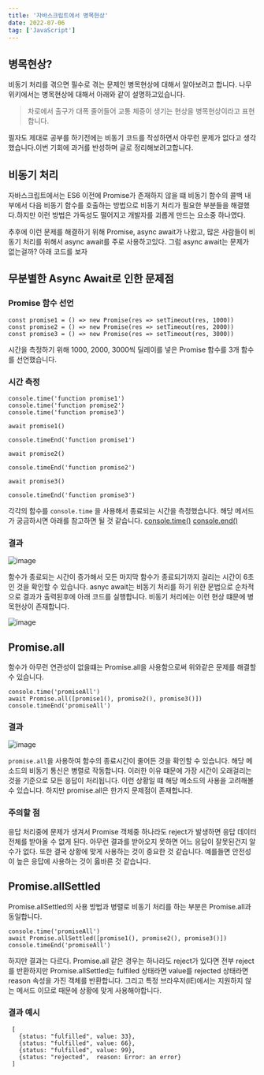 ```yaml
---
title: '자바스크립트에서 병목현상'
date: 2022-07-06
tag: ['JavaScript']
---
```


## 병목현상?

비동기 처리를 겪으면 필수로 겪는 문제인 병목현상에 대해서 알아보려고 합니다. 나무위키에서는 병목현상에 대해서 아래와 같이 설명하고있습니다.

<Blockquote>
차로에서 출구가 대폭 줄어들어 교통 체증이 생기는 현상을 병목현상이라고 표현합니다. 
 </Blockquote>

필자도 제대로 공부를 하기전에는 비동기 코드를 작성하면서 아무런 문제가 없다고 생각했습니다.이번 기회에 과거를 반성하며 글로 정리해보려고합니다.

## 비동기 처리

자바스크립트에서는 ES6 이전에 Promise가 존재하지 않을 떄 비동기 함수의 콜백 내부에서 다음 비동기 함수를 호출하는 방법으로 비동기 처리가 필요한 부분들을 해결했다.하지만 이런 방법은 가독성도 떨어지고 개발자를 괴롭게 만드는 요소중 하나였다.

추후에 이런 문제를 해결하기 위해 Promise, async await가 나왔고, 많은 사람들이 비동기 처리를 위해서 async await를 주로 사용하고있다. 그럼 async await는 문제가 없는걸까? 아래 코드를 보자

## 무분별한 Async Await로 인한 문제점

### Promise 함수 선언

```tsx
const promise1 = () => new Promise(res => setTimeout(res, 1000))
const promise2 = () => new Promise(res => setTimeout(res, 2000))
const promise3 = () => new Promise(res => setTimeout(res, 3000))
```

시간을 측정하기 위해 1000, 2000, 3000씩 딜레이를 넣은 Promise 함수를 3개 함수를 선언했습니다.

### 시간 측정

```tsx
console.time('function promise1')
console.time('function promise2')
console.time('function promise3')

await promise1()

console.timeEnd('function promise1')

await promise2()

console.timeEnd('function promise2')

await promise3()

console.timeEnd('function promise3')
```

각각의 함수를 `console.time` 을 사용해서 종료되는 시간을 측정했습니다.
해당 메서드가 궁금하시면 아래를 참고하면 될 것 같습니다.
[console.time()](https://developer.mozilla.org/ko/docs/Web/API/console/time)
[console.end()](https://developer.mozilla.org/ko/docs/Web/API/console/timeEnd)

### 결과

![image](https://user-images.githubusercontent.com/52567149/180214886-aca9a382-d783-4a86-a0ad-c7c106fcd3b8.png)

함수가 종료되는 시간이 증가해서 모든 마지막 함수가 종료되기까지 걸리는 시간이 6초인 것을 확인할 수 있습니다. asnyc await는 비동기 처리를 하기 위한 문법으로 순차적으로 결과가 출력된후에 아래 코드를 실행합니다. 비동기 처리에는 이런 현상 떄문에 병목현상이 존재합니다.

![image](https://user-images.githubusercontent.com/52567149/180200131-7c80419e-3c2c-40fd-8435-3f3cf524836e.png)

## Promise.all

함수가 아무런 연관성이 없을떄는 Promise.all을 사용함으로써 위와같은 문제를 해결할 수 있습니다.

```tsx
console.time('promiseAll')
await Promise.all([promise1(), promise2(), promise3()])
console.timeEnd('promiseAll')
```

### 결과

![image](https://user-images.githubusercontent.com/52567149/180216695-e79f40b4-caf8-48bb-aeb8-91e2bb339fc4.png)

`promise.all`을 사용하여 함수의 종료시간이 줄어든 것을 확인할 수 있습니다. 해당 메소드의 비동기 통신은 병렬로 작동합니다. 이러한 이유 떄문에 가장 시간이 오래걸리는 것을 기준으로 모든 응답이 처리됩니다. 이런 상황일 떄 해당 메소드의 사용을 고려해볼 수 있습니다.
하지만 promise.all은 한가지 문제점이 존재합니다.

### 주의할 점

응답 처리중에 문제가 생겨서 Promise 객체중 하나라도 reject가 발생하면 응답 데이터 전체를 받아올 수 없게 된다. 아무런 결과를 받아오지 못하면 어느 응답이 잘못된건지 알수가 없다. 또한 결국 상황에 맞게 사용하는 것이 중요한 것 같습니다. 예를들면 안전성이 높은 응답에 사용하는 것이 옳바른 것 같습니다.

## Promise.allSettled

Promise.allSettled의 사용 방법과 병렬로 비동기 처리를 하는 부분은 Promise.all과 동일합니다.

```tsx
console.time('promiseAll')
await Promise.allSettled([promise1(), promise2(), promise3()])
console.timeEnd('promiseAll')
```

하지만 결과는 다르다. Promise.all 같은 경우는 하나라도 reject가 있다면 전부 reject를 반환하지만 Promise.allSettled는 fulfiled 상태라면 value를 rejected 상태라면 reason 속성을 가진 객체를 반환합니다. 그리고 특정 브라우저(IE)에서는 지원하지 않는 메서드 이므로 때문에 상황에 맞게 사용해야합니다.

### 결과 예시

```tsx
 [
   {status: "fulfilled", value: 33},
   {status: "fulfilled", value: 66},
   {status: "fulfilled", value: 99},
   {status: "rejected",  reason: Error: an error}
 ]
```
